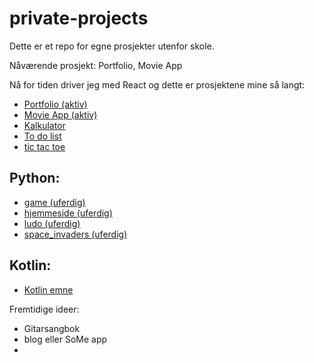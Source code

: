 # private-projects
Dette er et repo for egne prosjekter utenfor skole.

Nåværende prosjekt: Portfolio, Movie App

Nå for tiden driver jeg med React og dette er prosjektene mine så langt:
- [Portfolio (aktiv)](koding/javascript/portfolio)
- [Movie App (aktiv)](koding/javascript/movie-app)
- [Kalkulator](koding/javascript/calculator)
- [To do list](koding/javascript/todo-list)
- [tic tac toe](koding/javascript/tic-tac-toe)

## Python:
- [game (uferdig)](koding/python/game)
- [hjemmeside (uferdig)](koding/python/hjemmeside)
- [ludo (uferdig)](koding/python/ludo)
- [space_invaders (uferdig)](koding/python/space_invaders)

## Kotlin:
- [Kotlin emne](https://github.com/MyDuon/IN2000)

Fremtidige ideer:
- Gitarsangbok
- blog eller SoMe app
- 
